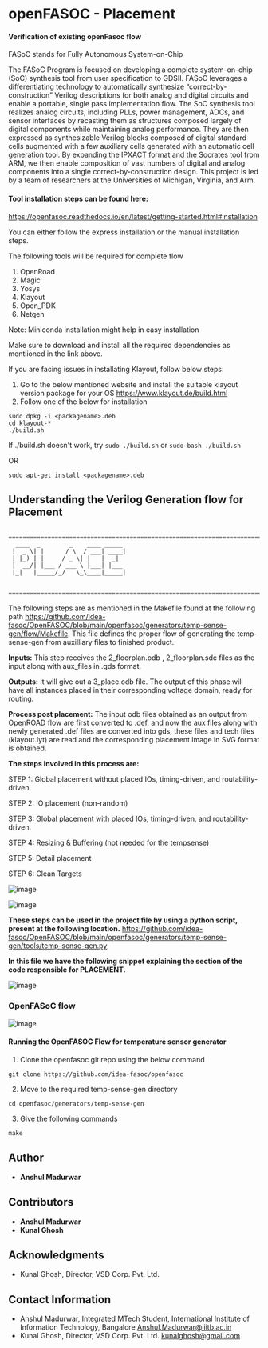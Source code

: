 # openFASOC - Placement
<h4> Verification of existing openFasoc flow </h4>

FASoC stands for Fully Autonomous System-on-Chip

The FASoC Program is focused on developing a complete system-on-chip (SoC) synthesis tool from user specification to GDSII. FASoC leverages a differentiating technology to automatically synthesize “correct-by-construction” Verilog descriptions for both analog and digital circuits and enable a portable, single pass implementation flow. The SoC synthesis tool realizes analog circuits, including PLLs, power management, ADCs, and sensor interfaces by recasting them as structures composed largely of digital components while maintaining analog performance. They are then expressed as synthesizable Verilog blocks composed of digital standard cells augmented with a few auxiliary cells generated with an automatic cell generation tool. By expanding the IPXACT format and the Socrates tool from ARM, we then enable composition of vast numbers of digital and analog components into a single correct-by-construction design. This project is led by a team of researchers at the Universities of Michigan, Virginia, and Arm.

<h4> Tool installation steps can be found here: </h4>

https://openfasoc.readthedocs.io/en/latest/getting-started.html#installation

You can either follow the express installation or the manual installation steps.

The following tools will be required for complete flow
1. OpenRoad
2. Magic
3. Yosys
4. Klayout
5. Open_PDK
6. Netgen

Note: Miniconda installation might help in easy installation

Make sure to download and install all the required dependencies as mentiioned in the link above.

If you are facing issues in installating Klayout, follow below steps:
1. Go to the below mentioned website and install the suitable klayout version package for your OS
https://www.klayout.de/build.html
2. Follow one of the below for installation
```
sudo dpkg -i <packagename>.deb
cd klayout-*
./build.sh
````
If ./build.sh doesn't work, try ``` sudo ./build.sh ``` or ``` sudo bash ./build.sh ```

OR 

```
sudo apt-get install <packagename>.deb
```

## Understanding the Verilog Generation flow for Placement 
```
 ==============================================================================
  ____  _        _    ____ _____
 |  _ \| |      / \  / ___| ____|
 | |_) | |     / _ \| |   |  _|
 |  __/| |___ / ___ \ |___| |___
 |_|   |_____/_/   \_\____|_____|

 ==============================================================================
```
The following steps are as mentioned in the Makefile found at the following path https://github.com/idea-fasoc/OpenFASOC/blob/main/openfasoc/generators/temp-sense-gen/flow/Makefile. This file defines the proper flow of generating the temp-sense-gen from auxilliary files to finished product.

**Inputs:** This step receives the 2_floorplan.odb , 2_floorplan.sdc files as the input along with aux_files in .gds format. 

**Outputs:** It will give out a 3_place.odb file. The output of this phase will have all instances placed in their corresponding voltage domain, ready for routing.  

**Process post placement:** The input odb files obtained as an output from OpenROAD flow are first converted to .def, and now the aux files along with newly generated .def files are converted into gds, these files and tech files (klayout.lyt) are read and the corresponding placement image in SVG format is obtained.


**The steps involved in this process are:**

STEP 1: Global placement without placed IOs, timing-driven, and routability-driven. 

STEP 2: IO placement (non-random)

STEP 3: Global placement with placed IOs, timing-driven, and routability-driven.

STEP 4: Resizing & Buffering (not needed for the tempsense)

STEP 5: Detail placement

STEP 6: Clean Targets

![image](https://github.com/McLucifer2646/openFASOC_placement/blob/7ce9ee1831767abfd174417887a3dfc0500286f5/Images/Makefile1.png)

![image](https://github.com/McLucifer2646/openFASOC_placement/blob/f3e61d224f602e26cdf49927c8a83861c401fef3/Images/Makefile_2.png)


**These steps can be used in the project file by using a python script, present at the following location.**
https://github.com/idea-fasoc/OpenFASOC/blob/main/openfasoc/generators/temp-sense-gen/tools/temp-sense-gen.py

**In this file we have the following snippet explaining the section of the code responsible for PLACEMENT.**

![image](https://github.com/McLucifer2646/openFASOC_placement/blob/f3e61d224f602e26cdf49927c8a83861c401fef3/Images/p1.png)



### OpenFASoC flow 

![image](https://user-images.githubusercontent.com/110677094/199426029-2676771d-e8bc-406f-bf9c-22f617aab4aa.png)


<h4> Running the OpenFASOC Flow for temperature sensor generator </h4>

1. Clone the openfasoc git repo using the below command

```
git clone https://github.com/idea-fasoc/openfasoc
```

2. Move to the required temp-sense-gen directory 
```
cd openfasoc/generators/temp-sense-gen
```

3. Give the following commands

```
make

```

## Author 

- **Anshul Madurwar** 


## Contributors 

- **Anshul Madurwar** 
- **Kunal Ghosh** 


## Acknowledgments

- Kunal Ghosh, Director, VSD Corp. Pvt. Ltd.

## Contact Information

- Anshul Madurwar, Integrated MTech Student, International Institute of Information Technology, Bangalore  Anshul.Madurwar@iiitb.ac.in
- Kunal Ghosh, Director, VSD Corp. Pvt. Ltd. kunalghosh@gmail.com